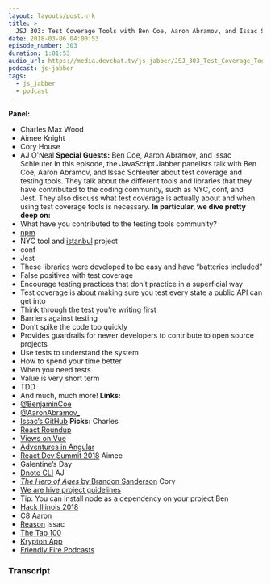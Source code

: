 ```yaml
---
layout: layouts/post.njk
title: >
  JSJ 303: Test Coverage Tools with Ben Coe, Aaron Abramov, and Issac Schleuter
date: 2018-03-06 04:00:53
episode_number: 303
duration: 1:01:53
audio_url: https://media.devchat.tv/js-jabber/JSJ_303_Test_Coverage_Tools_with_Ben_Coe%2C_Aaron_Abramov%2C_and_Isaac_Schleuter.mp3
podcast: js-jabber
tags:
  - js_jabber
  - podcast
---
```


**Panel:&nbsp;**

- Charles Max Wood
- Aimee Knight
- Cory House
- AJ O'Neal
  **Special Guests:** Ben Coe, Aaron Abramov, and Issac Schleuter In this episode, the JavaScript Jabber panelists talk with Ben Coe, Aaron Abramov, and Issac Schleuter about test coverage and testing tools. They talk about the different tools and libraries that they have contributed to the coding community, such as NYC, conf, and Jest.&nbsp;They also discuss what test coverage is actually about and when using test coverage tools is necessary. **In particular, we dive pretty deep on:**
- What have you contributed to the testing tools community?
- [npm](https://www.npmjs.com)
- NYC tool and [istanbul](https://github.com/istanbuljs) project
- conf
- Jest
- These libraries were developed to be easy and have “batteries included”
- False positives with test coverage
- Encourage testing practices that don’t practice in a superficial way
- Test coverage is about making sure you test every state a public API can get into
- Think through the test you’re writing first
- Barriers against testing
- Don’t spike the code too quickly
- Provides guardrails for newer developers to contribute to open source projects
- Use tests to understand the system
- How to spend your time better
- When you need tests
- Value is very short term
- TDD
- And much, much more!
  **Links:**
- [@BenjaminCoe](https://twitter.com/BenjaminCoe?ref_src=twsrc%255Egoogle%257Ctwcamp%255Eserp%257Ctwgr%255Eauthor)
- [@AaronAbramov\_](https://twitter.com/aaronabramov_?lang=en)
- [Issac’s GitHub](https://github.com/isaacs)
  **Picks:** Charles
- [React Roundup](http://reactroundup.com/)
- [Views on Vue](http://viewsonvue.com/)
- [Adventures in Angular](https://devchat.tv/adv-in-angular)
- [React Dev Summit 2018](https://reactdevsummit.com/)
  Aimee
- Galentine’s Day
- [Dnote CLI](https://dnote.io/)
  AJ
- [_The Hero of Ages_ by Brandon Sanderson](https://www.amazon.com/Hero-Ages-Book-Three-Mistborn/dp/0765356147)
  Cory
- [We are hive project guidelines](https://github.com/wearehive/project-guidelines)
- Tip: You can install node as a dependency on your project
  Ben
- [Hack Illinois 2018](https://www.hackillinois.org/)
- [C8](https://github.com/bcoe/c8)
  Aaron
- [Reason](https://reasonml.github.io/)
  Issac
- [The Tap 100](http://www.node-tap.org/100/)
- [Krypton App](https://krypt.co/)
- [Friendly Fire Podcasts](https://art19.com/shows/friendly-fire)

### Transcript

